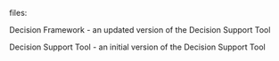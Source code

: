 files:

Decision Framework - an updated version of the Decision Support Tool

Decision Support Tool - an initial version of the Decision Support Tool
